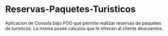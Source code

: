 # Reservas-Paquetes-Turisticos

Aplicacion de Consola bajo POO que permite realizar reservas de paquetes de turisticos. La misma posee calculos que le ofrecen al cliente descuentos. 
